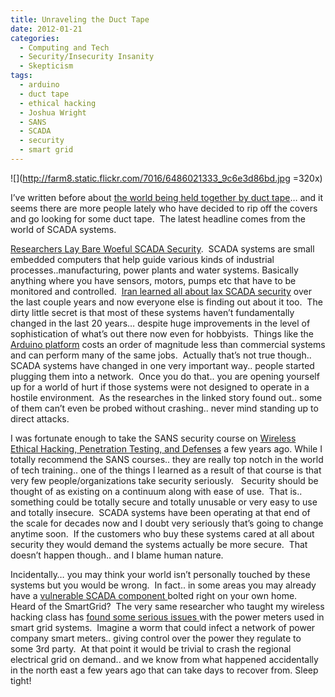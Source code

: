 ```yaml
---
title: Unraveling the Duct Tape
date: 2012-01-21
categories:
  - Computing and Tech
  - Security/Insecurity Insanity
  - Skepticism
tags:
  - arduino
  - duct tape
  - ethical hacking
  - Joshua Wright
  - SANS
  - SCADA
  - security
  - smart grid
---
```


![](http://farm8.static.flickr.com/7016/6486021333_9c6e3d86bd.jpg =320x)

I’ve written before about [the world being held together by duct tape][2]… and it seems there are more people lately who have decided to rip off the covers and go looking for some duct tape.  The latest headline comes from the world of SCADA systems.<!--more-->

[Researchers Lay Bare Woeful SCADA Security][3].  SCADA systems are small embedded computers that help guide various kinds of industrial processes..manufacturing, power plants and water systems. Basically anything where you have sensors, motors, pumps etc that have to be monitored and controlled.  [Iran learned all about lax SCADA security][4] over the last couple years and now everyone else is finding out about it too.  The dirty little secret is that most of these systems haven’t fundamentally changed in the last 20 years… despite huge improvements in the level of sophistication of what’s out there now even for hobbyists.  Things like the [Arduino platform][5] costs an order of magnitude less than commercial systems and can perform many of the same jobs.  Actually that’s not true though.. SCADA systems have changed in one very important way.. people started plugging them into a network.  Once you do that.. you are opening yourself up for a world of hurt if those systems were not designed to operate in a hostile environment.  As the researches in the linked story found out.. some of them can’t even be probed without crashing.. never mind standing up to direct attacks.

 [2]: /2010/09/the-world-is-held-together-by-duct-tape/ "The world is held together by duct tape"
 [3]: https://threatpost.com/en_us/blogs/looking-firesheep-moment-researchers-lay-bare-woeful-scada-security-012012
 [4]: http://en.wikipedia.org/wiki/Stuxnet
 [5]: http://www.makershed.com/Arduinos_Accessories_s/43.htm

I was fortunate enough to take the SANS security course on [Wireless Ethical Hacking, Penetration Testing, and Defenses][6] a few years ago. While I totally recommend the SANS courses.. they are really top notch in the world of tech training.. one of the things I learned as a result of that course is that very few people/organizations take security seriously.   Security should be thought of as existing on a continuum along with ease of use.  That is.. something could be totally secure and totally unusable or very easy to use and totally insecure.  SCADA systems have been operating at that end of the scale for decades now and I doubt very seriously that’s going to change anytime soon.  If the customers who buy these systems cared at all about security they would demand the systems actually be more secure.  That doesn’t happen though.. and I blame human nature.

 [6]: https://www.sans.org/security-training/wireless-ethical-hacking-penetration-testing-defenses-3-mid

Incidentally… you may think your world isn’t personally touched by these systems but you would be wrong.  In fact.. in some areas you may already have a [vulnerable SCADA component ][7]bolted right on your own home.  Heard of the SmartGrid?  The very same researcher who taught my wireless hacking class has [found some serious issues ][8]with the power meters used in smart grid systems.  Imagine a worm that could infect a network of power company smart meters.. giving control over the power they regulate to some 3rd party.  At that point it would be trivial to crash the regional electrical grid on demand.. and we know from what happened accidentally in the north east a few years ago that can take days to recover from. Sleep tight!

 [7]: http://gigaom.com/cleantech/smart-meter-worm-could-spread-like-a-virus/
 [8]: http://www.msnbc.msn.com/id/36055667/ns/technology_and_science-security/t/smart-meters-have-security-holes/#.TxuBaSOZNCI
